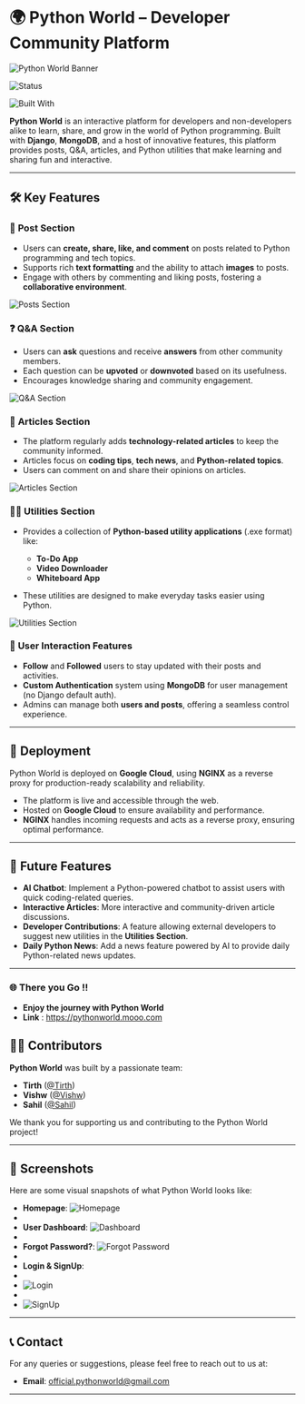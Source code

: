 # 🌍 Python World – Developer Community Platform

![Python World Banner](ss/home2.png)  

![Status](https://img.shields.io/badge/Status-Live-brightgreen)  

![Built With](https://img.shields.io/badge/Built%20With-Django%20%7C%20MongoDB%20%7C%20NGINX%20%7C%20HTML%20%7C%20CSS%20%7C%20JS-orange)

**Python World** is an interactive platform for developers and non-developers alike to learn, share, and grow in the world of Python programming. Built with **Django**, **MongoDB**, and a host of innovative features, this platform provides posts, Q&A, articles, and Python utilities that make learning and sharing fun and interactive.

---

## 🛠️ Key Features

### 📝 **Post Section**
- Users can **create, share, like, and comment** on posts related to Python programming and tech topics.
- Supports rich **text formatting** and the ability to attach **images** to posts.
- Engage with others by commenting and liking posts, fostering a **collaborative environment**.

![Posts Section](ss/post.png)

### ❓ **Q&A Section**
- Users can **ask** questions and receive **answers** from other community members.
- Each question can be **upvoted** or **downvoted** based on its usefulness.
- Encourages knowledge sharing and community engagement.

![Q&A Section](ss/qna.png)

### 📰 **Articles Section**
- The platform regularly adds **technology-related articles** to keep the community informed.
- Articles focus on **coding tips**, **tech news**, and **Python-related topics**.
- Users can comment on and share their opinions on articles.

![Articles Section](ss/article.png)

### 🧑‍💻 **Utilities Section**
- Provides a collection of **Python-based utility applications** (.exe format) like:
  - **To-Do App**
  - **Video Downloader**
  - **Whiteboard App**
  
- These utilities are designed to make everyday tasks easier using Python.

![Utilities Section](ss/utils.png)

### 👥 **User Interaction Features**
- **Follow** and **Followed** users to stay updated with their posts and activities.
- **Custom Authentication** system using **MongoDB** for user management (no Django default auth).
- Admins can manage both **users and posts**, offering a seamless control experience.

---

## 🚀 Deployment

Python World is deployed on **Google Cloud**, using **NGINX** as a reverse proxy for production-ready scalability and reliability.

- The platform is live and accessible through the web.
- Hosted on **Google Cloud** to ensure availability and performance.
- **NGINX** handles incoming requests and acts as a reverse proxy, ensuring optimal performance.

---

## 📝 Future Features

- **AI Chatbot**: Implement a Python-powered chatbot to assist users with quick coding-related queries.
- **Interactive Articles**: More interactive and community-driven article discussions.
- **Developer Contributions**: A feature allowing external developers to suggest new utilities in the **Utilities Section**.
- **Daily Python News**: Add a news feature powered by AI to provide daily Python-related news updates.

---

### 🌐 There you Go !!

- **Enjoy the journey with Python World**
- **Link** : https://pythonworld.mooo.com

## 🧑‍💻 Contributors

**Python World** was built by a passionate team:

- **Tirth** ([@Tirth](https://github.com/TIrth999999))
- **Vishw** ([@Vishw](https://github.com/vishw596))
- **Sahil** ([@Sahil](https://github.com/sahilgithub))

We thank you for supporting us and contributing to the Python World project!

---

## 📸 Screenshots

Here are some visual snapshots of what Python World looks like:

- **Homepage**: ![Homepage](ss/home1.png)
- 
- **User Dashboard**: ![Dashboard](https://via.placeholder.com/800x400)
- 
- **Forgot Password?**: ![Forgot Password](ss/forgot.png)
-
- **Login & SignUp**:
- 
- ![Login](ss/login.png)
- 
- ![SignUp](ss/signup.png)

---

## 📞 Contact

For any queries or suggestions, please feel free to reach out to us at:

- **Email**: official.pythonworld@gmail.com

---
